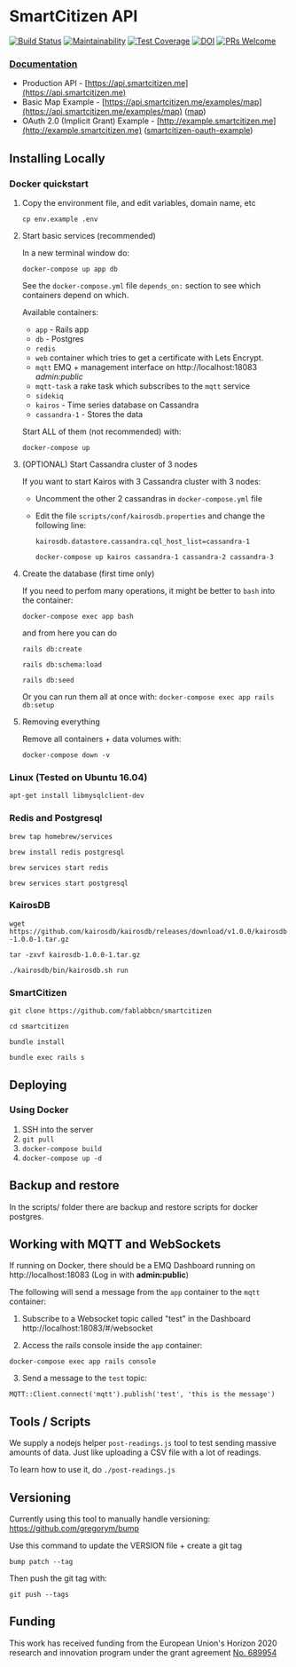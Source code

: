 # SmartCitizen API 

[![Build Status](https://travis-ci.org/fablabbcn/smartcitizen-api.svg?branch=master)](https://travis-ci.org/fablabbcn/smartcitizen-api)
[![Maintainability](https://api.codeclimate.com/v1/badges/2ac767745186038373f5/maintainability)](https://codeclimate.com/github/fablabbcn/smartcitizen-api/maintainability)
[![Test Coverage](https://api.codeclimate.com/v1/badges/2ac767745186038373f5/test_coverage)](https://codeclimate.com/github/fablabbcn/smartcitizen-api/test_coverage)
[![DOI](https://zenodo.org/badge/29865657.svg)](https://zenodo.org/badge/latestdoi/29865657)
[![PRs Welcome](https://img.shields.io/badge/PRs-welcome-brightgreen.svg)]()

### [Documentation](https://developer.smartcitizen.me)

* Production API - [https://api.smartcitizen.me](https://api.smartcitizen.me)
* Basic Map Example - [https://api.smartcitizen.me/examples/map](https://api.smartcitizen.me/examples/map) ([map](https://github.com/fablabbcn/smartcitizen/blob/master/public/examples/map.html))
* OAuth 2.0 (Implicit Grant) Example - [http://example.smartcitizen.me](http://example.smartcitizen.me) ([smartcitizen-oauth-example](https://github.com/fablabbcn/smartcitizen-oauth-example))

## Installing Locally

### Docker quickstart

1. Copy the environment file, and edit variables, domain name, etc

   `cp env.example .env`

2. Start basic services (recommended)

   In a new terminal window do:

   `docker-compose up app db`

   See the `docker-compose.yml` file `depends_on:` section to see which containers depend on which.

   Available containers:

   * `app` - Rails app
   * `db` - Postgres
   * `redis`
   * `web` container which tries to get a certificate with Lets Encrypt.
   * `mqtt` EMQ + management interface on http://localhost:18083 *admin:public*
   * `mqtt-task` a rake task which subscribes to the `mqtt` service
   * `sidekiq`
   * `kairos` - Time series database on Cassandra
   * `cassandra-1` - Stores the data

   Start ALL of them (not recommended) with:

   `docker-compose up`

3. (OPTIONAL) Start Cassandra cluster of 3 nodes

   If you want to start Kairos with 3 Cassandra cluster with 3 nodes:

   * Uncomment the other 2 cassandras in `docker-compose.yml` file

   * Edit the file `scripts/conf/kairosdb.properties` and change the following line:

     `kairosdb.datastore.cassandra.cql_host_list=cassandra-1`

     `docker-compose up kairos cassandra-1 cassandra-2 cassandra-3`


4. Create the database (first time only)

   If you need to perfom many operations, it might be better to `bash` into the container:

   `docker-compose exec app bash`

   and from here you can do

   `rails db:create`

   `rails db:schema:load`

   `rails db:seed`

    Or you can run them all at once with: `docker-compose exec app rails db:setup`

5. Removing everything

   Remove all containers + data volumes with:

   `docker-compose down -v` 

### Linux (Tested on Ubuntu 16.04)

`apt-get install libmysqlclient-dev`

### Redis and Postgresql

`brew tap homebrew/services`

`brew install redis postgresql`

`brew services start redis`

`brew services start postgresql`

### KairosDB

`wget https://github.com/kairosdb/kairosdb/releases/download/v1.0.0/kairosdb-1.0.0-1.tar.gz`

`tar -zxvf kairosdb-1.0.0-1.tar.gz`

`./kairosdb/bin/kairosdb.sh run`

### SmartCitizen

`git clone https://github.com/fablabbcn/smartcitizen`

`cd smartcitizen`

`bundle install`

`bundle exec rails s`

## Deploying

### Using Docker

  1. SSH into the server
  2. `git pull`
  2. `docker-compose build`
  2. `docker-compose up -d`

## Backup and restore

In the scripts/ folder there are backup and restore scripts for docker postgres.


## Working with MQTT and WebSockets

If running on Docker, there should be a EMQ Dashboard running on http://localhost:18083 (Log in with **admin:public**)

The following will send a message from the `app` container to the `mqtt` container:

1. Subscribe to a Websocket topic called "test" in the Dashboard http://localhost:18083/#/websocket

2. Access the rails console inside the `app` container:

  `docker-compose exec app rails console`

3. Send a message to the `test` topic:

  `MQTT::Client.connect('mqtt').publish('test', 'this is the message')`


## Tools / Scripts

We supply a nodejs helper `post-readings.js` tool to test sending massive amounts of data. Just like uploading a CSV file with a lot of readings.

To learn how to use it, do `./post-readings.js`

## Versioning

Currently using this tool to manually handle versioning: https://github.com/gregorym/bump

Use this command to update the VERSION file + create a git tag

`bump patch --tag`

Then push the git tag with:

`git push --tags`

## Funding

This work has received funding from the European Union's Horizon 2020 research and innovation program under the grant agreement [No. 689954](https://cordis.europa.eu/project/rcn/202639_en.html)
